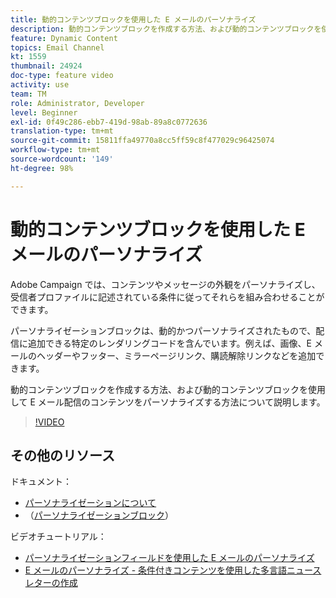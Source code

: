 ```yaml
---
title: 動的コンテンツブロックを使用した E メールのパーソナライズ
description: 動的コンテンツブロックを作成する方法、および動的コンテンツブロックを使用して E メール配信のコンテンツをパーソナライズする方法について説明します。
feature: Dynamic Content
topics: Email Channel
kt: 1559
thumbnail: 24924
doc-type: feature video
activity: use
team: TM
role: Administrator, Developer
level: Beginner
exl-id: 0f49c286-ebb7-419d-98ab-89a8c0772636
translation-type: tm+mt
source-git-commit: 15811ffa49770a8cc5ff59c8f477029c96425074
workflow-type: tm+mt
source-wordcount: '149'
ht-degree: 98%

---
```


# 動的コンテンツブロックを使用した E メールのパーソナライズ

Adobe Campaign では、コンテンツやメッセージの外観をパーソナライズし、受信者プロファイルに記述されている条件に従ってそれらを組み合わせることができます。

パーソナライゼーションブロックは、動的かつパーソナライズされたもので、配信に追加できる特定のレンダリングコードを含んでいます。例えば、画像、E メールのヘッダーやフッター、ミラーページリンク、購読解除リンクなどを追加できます。

動的コンテンツブロックを作成する方法、および動的コンテンツブロックを使用して E メール配信のコンテンツをパーソナライズする方法について説明します。

>[!VIDEO](https://video.tv.adobe.com/v/24924?quality=12)

## その他のリソース

ドキュメント：

* [パーソナライゼーションについて](https://docs.adobe.com/content/help/ja-JP/campaign-classic/using/sending-messages/personalizing-deliveries/about-personalization.html)
* （[パーソナライゼーションブロック](https://docs.adobe.com/content/help/ja-JP/campaign-classic/using/sending-messages/personalizing-deliveries/personalization-blocks.html)）

ビデオチュートリアル：

* [パーソナライゼーションフィールドを使用した E メールのパーソナライズ](/help/sending-messages/email-channel/personalizing-emails-using-personalization-fields.md)
* [E メールのパーソナライズ - 条件付きコンテンツを使用した多言語ニュースレターの作成](/help/sending-messages/email-channel/personalizing-emails-create-a-multi-lingual-newsletter-using-conditional-content.md)
